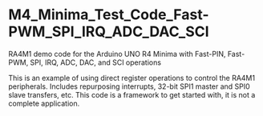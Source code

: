 # M4_Minima_Test_Code_Fast-PWM_SPI_IRQ_ADC_DAC_SCI

RA4M1 demo code for the Arduino UNO R4 Minima with Fast-PIN, Fast-PWM, SPI, IRQ, ADC, DAC, and SCI operations

This is an example of using direct register operations to control the RA4M1 peripherals.
Includes repurposing interrupts, 32-bit SPI1 master and SPI0 slave transfers, etc.
This code is a framework to get started with, it is not a complete application.
